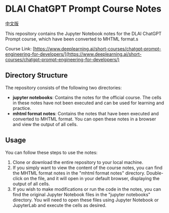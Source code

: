 # DLAI ChatGPT Prompt Course Notes

[中文版](./README_zh.md)

This repository contains the Jupyter Notebook notes for the DLAI ChatGPT Prompt course, which have been converted to MHTML format.s

Course Link: [https://www.deeplearning.ai/short-courses/chatgpt-prompt-engineering-for-developers/](https://www.deeplearning.ai/short-courses/chatgpt-prompt-engineering-for-developers/)

## Directory Structure

The repository consists of the following two directories:

- **jupyter notebooks**: Contains the notes for the official course. The cells in these notes have not been executed and can be used for learning and practice.
- **mhtml format notes**: Contains the notes that have been executed and converted to MHTML format. You can open these notes in a browser and view the output of all cells.

## Usage

You can follow these steps to use the notes:

1. Clone or download the entire repository to your local machine.
2. If you simply want to view the content of the course notes, you can find the MHTML format notes in the "mhtml format notes" directory. Double-click on the file, and it will open in your default browser, displaying the output of all cells.
3. If you wish to make modifications or run the code in the notes, you can find the original Jupyter Notebook files in the "jupyter notebooks" directory. You will need to open these files using Jupyter Notebook or JupyterLab and execute the cells as desired.
